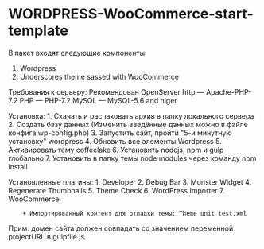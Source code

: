 # WORDPRESS-WooCommerce-start-template

В пакет входят следующие компоненты:
1. Wordpress
2. Underscores theme sassed with WooCommerce 

Требования к серверу:
	Рекомендован OpenServer
	http — Apache-PHP-7.2
	PHP — PHP-7.2
	MySQL — MySQL-5.6 and higer

Установка:
	1. Скачать и распаковать архив в папку локального сервера
	2. Создать базу данных (Изменить введённые данных можно в файле конфига wp-config.php)
	3. Запустить сайт, пройти "5-и минутную установку" wordpress
	4. Обновить все элементы Wordpress
	5. Активировать тему coffeelake
	6. Установить nodejs, npm и gulp глобально
	7. Установить в папку темы node modules через команду npm install

Установленные плагины:
	1. Developer
	2. Debug Bar
	3. Monster Widget
	4. Regenerate Thumbnails
	5. Theme Check
	6. WordPress Importer
	7. WooCommerce

		+ Импортированный контент для отладки темы: Theme unit test.xml

Прим. домен сайта должен совпадать со значением переменной projectURL в gulpfile.js